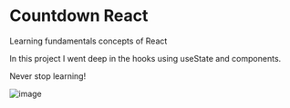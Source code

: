 # Countdown React

Learning fundamentals concepts of React 

In this project I went deep in the hooks using useState and components. 

Never stop learning!

![image](https://user-images.githubusercontent.com/92052001/209775185-f688c1a7-91ef-4320-98c1-6741b6534c74.png)
